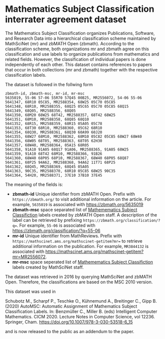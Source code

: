 # Mathematics Subject Classification interrater agreement dataset

The Mathematics Subject Classification organizes Publications, Software, and Research Data into a hierarchical classification scheme maintained by MathSciNet (mr) and zbMATH Open (zbmath). According to the classification scheme, both organizations mr and zbmath agree on this classification and use labels to organize publications from mathematics and related fields. However, the classification of individual papers is done independently of each other. This dataset contains references to papers that occur in both collections (mr and zbmath) together with the respective classification labels.

The dataset is followed in the follwing form
```csv
zbmath-id, zbmath-msc, mr-id, mr-msc
5635019, 55-06 57-06 55R70 57Q45 00B25, MR2556072, 54-06 55-06
5641347, 68R10 05C85, MR2588354, 68W25 05C70 05C85
5641348, 68R10, MR2588355, 68Q25 05C65 05C70 05C85 68Q15
5641349, 68Q05, MR2588356, 68Q05
5641350, 68M20 68W25 68T42, MR2588357, 68T42 68W25
5641351, 68M10, MR2588358, 68Q85 68Q10
5641352, 68R15, MR2588359, 68R15 05A05 05C78
5641353, 68T30 68R10, MR2588360, 05C62 68R10
5641354, 68Q30, MR2588361, 68Q30 60A99 60J20
5641355, 68W27 68M10, MR2588362, 68M10 05C82 05C85 68W27 68W40
5641356, 68W05 68T05, MR2588363, 68T05 62H30
5641357, 68W40, MR2588364, 05A15 68R05
5641358, 91A10 91A05 68Q17 91A06, MR2588365, 91A05 68W25
5641359, 91A10 68T42 68M10, MR2588366, 91B26
5641360, 68W40 68P05 68P10, MR2588367, 68W40 68P05 68Q87
5641361, 68P25 94A62, MR2588368, 94A62 11T71 68P25
5641362, 68Q45, MR2588369, 68Q45 05A05
5641363, 90C35, MR2588370, 68R10 05C85 68W25 90C35
5641364, 54H20, MR2588371, 37E10 37B10 37E45
```

The meaning of the fields is:

* **zbmath-id** Unique identifier from zbMATH Open. Prefix with `https://zbmath.org/` to visit additional information on the article. For example, `5635019` is associated with https://zbmath.org/5635019
* **zbmath-msc** space separated list of [Mathemematics Subject Classifiction](https://zbmath.org/classification/) labels created by zbMATH Open staff. A description of the label can be retrieved by prefixing `https://zbmath.org/classification/?q=`. For example, `55-06` is associated with https://zbmath.org/classification/?q=55-06
* **mr-id** Unique identifier from MathReviews. Prefix with `https://mathscinet.ams.org/mathscinet-getitem?mr=` to retrieve additional information on the publication. For example, `MR3844132` is associated with https://mathscinet.ams.org/mathscinet-getitem?mr=MR2556072.
* **mr-msc** space seperated list of [Mathemematics Subject Classifiction](https://zbmath.org/classification/) labels created by MathSciNet staff.

The dataset was retrieved in 2016 by querying MathSciNet and zbMATH Open. Therefore, the classifications are based on the MSC 2010 version.

This dataset was used in

Schubotz M., Scharpf P., Teschke O., Kühnemund A., Breitinger C., Gipp B. (2020) AutoMSC: Automatic Assignment of Mathematics Subject Classification Labels. In: Benzmüller C., Miller B. (eds) Intelligent Computer Mathematics. CICM 2020. Lecture Notes in Computer Science, vol 12236. Springer, Cham. https://doi.org/10.1007/978-3-030-53518-6_15

and is now released to the public as an addendum to the paper.
